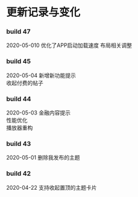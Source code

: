 # 更新记录与变化

### build 47
2020-05-010
优化了APP启动加载速度
布局相关调整

### build 45
2020-05-04
新增新功能提示   
收起付费的帖子 

### build 44
2020-05-03
金融内容提示  
性能优化  
播放器重构  

### build 43
2020-05-01
删除我发布的主题  

### build 42
2020-04-22
支持收起置顶的主题卡片  
